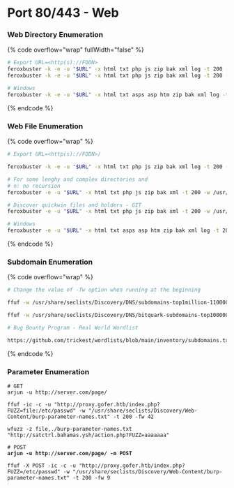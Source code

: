 # Port 80/443 - Web

### Web Directory Enumeration

{% code overflow="wrap" fullWidth="false" %}
```bash
# Export URL=<http(s)://FQDN>
feroxbuster -k -e -u "$URL" -x html txt php js zip bak xml log -t 200 -w /usr/share/seclists/Discovery/Web-Content/raft-large-directories.txt
feroxbuster -k -e -u "$URL" -x html txt php js zip bak xml log -t 200 -w /usr/share/seclists/Discovery/Web-Content/raft-medium-directories.txt

# Windows 
feroxbuster -k -e -u "$URL" -x html txt asps asp htm zip bak xml log -t 200 -w /usr/share/seclists/Discovery/Web-Content/raft-medium-files.txt

```
{% endcode %}

### Web File Enumeration&#x20;

{% code overflow="wrap" %}
```bash
# Export URL=<http(s)://FQDN>/

feroxbuster -k -e -u "$URL" -x html txt php js zip bak xml log -t 200 -w /usr/share/seclists/Discovery/Web-Content/raft-medium-files.txt

# For some lenghy and complex directories and 
# n: no recursion
feroxbuster -e -u "$URL" -x html txt php js zip bak xml -t 200 -w /usr/share/seclists/Discovery/Web-Content/quickhits.txt --filter-status 401,402,403,404,500,501,502 --quiet -n

# Discover quickwin files and holders - GIT
feroxbuster -e -u "$URL" -x html txt php js zip bak xml -t 200 -w /usr/share/seclists/Discovery/Web-Content/quickhits.txt

# Windows
feroxbuster -e -u "$URL" -x html txt asps asp htm zip bak xml log -t 200 -w /usr/share/seclists/Discovery/Web-Content/raft-medium-files.txt
```
{% endcode %}

### Subdomain Enumeration

{% code overflow="wrap" %}
```bash
# Change the value of -fw option when running at the beginning

ffuf -w /usr/share/seclists/Discovery/DNS/subdomains-top1million-110000.txt -H "Host: FUZZ.gofer.htb" -u http://gofer.htb -fw 20

ffuf -w /usr/share/seclists/Discovery/DNS/bitquark-subdomains-top100000.txt -H "Host: FUZZ.runner.htb" -u http://runner.htb -fw 4

# Bug Bounty Program - Real World Wordlist

https://github.com/trickest/wordlists/blob/main/inventory/subdomains.txt


```
{% endcode %}

### Parameter Enumeration

<pre class="language-bash" data-overflow="wrap"><code class="lang-bash"># GET
arjun -u http://server.com/page/

ffuf -ic -c -u "http://proxy.gofer.htb/index.php?FUZZ=file:/etc/passwd" -w "/usr/share/seclists/Discovery/Web-Content/burp-parameter-names.txt" -t 200 -fw 42

wfuzz -z file,./burp-parameter-names.txt "http://satctrl.bahamas.ysh/action.php?FUZZ=aaaaaaa" 

# POST 
<strong>arjun -u http://server.com/page/ -m POST
</strong>
ffuf -X POST -ic -c -u "http://proxy.gofer.htb/index.php?FUZZ=/etc/passwd" -w "/usr/share/seclists/Discovery/Web-Content/burp-parameter-names.txt" -t 200 -fw 9
</code></pre>
